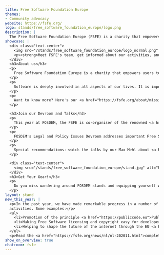 ```yaml
---
title: Free Software Foundation Europe
themes:
- Community advocacy
website: https://fsfe.org/
logo: stands/free_software_foundation_europe/logo.png
description: |
  The Free Software Foundation Europe (FSFE) is a charity that empowers users to control technology.
showcase: |
  <div class="text-center">
    <img src="/stands/free_software_foundation_europe/logo_normal.png" alt="FSFE logo" style="max-width: 100%; margin-bottom: 2em;" />
    <p><strong>Meet FSFE's team, get informed about our activities, and ask us anything!</strong></p>
  </div>
  <h3>About us</h3>
  <p>
    Free Software Foundation Europe is a charity that empowers users to control technology.
  </p>
  <p>
    Software is deeply involved in all aspects of our lives. It is important that this technology empowers rather than restricts us. Free Software gives everybody the rights to use, understand, adapt and share software. These rights help support other fundamental rights like freedom of speech, freedom of press and privacy.
  </p>
  <p>
    Want to know more? Here's our <a href="https://fsfe.org/about/mission.html">mission</a>, our <a href="https://fsfe.org/activities/activities.html">activities</a>, and how you can <a href="https://fsfe.org/contribute/contribute.html">become part</a> of all this.
  </p>

  <h3>Join our Devroom and Talks</h3>
  <p>
    This year at FOSDEM, the FSFE is co-organiser of the renowned <a href="https://fosdem.org/2021/schedule/track/legal_and_policy_issues/">Legal and Policy Devroom</a>. We are excited and look forward to presenting you an interesting programme throughout the whole weekend.
  </p>
  <p>
    FOSDEM's Legal and Policy Issues Devroom addresses important Free Software related policy and legal topics. Our community has substantial expertise in this area yet there are few venues to discuss these matters in a forum open to all. Hackers, developers, contributors, lawyers, policy experts, and community leaders all possess expertise in these matters. At the Legal and Policy Issues Devroom we come together for a fruitful exchange on these questions.
  </p>
  <p>
    Special recommendations: watch the talks by our Max Mehl about <a href="https://fosdem.org/2021/schedule/event/reuse/">easy licensing and copyright of code</a> on Saturday at 15:45, and by our Lucas Lasota about <a href="https://fosdem.org/2021/schedule/event/netneutrality/">Router Freedom and Net Neutrality</a> on Sunday at 15:30.
  </p>

  <div class="text-center">
    <img src="/stands/free_software_foundation_europe/stand.jpg" alt="FSFE's FOSDEM Booth" style="max-width: 550px; margin-bottom: 2em;" />
  </div>
  <h3>Get Your Gear!</h3>
  <p>
    Do you miss wandering around FOSDEM stands and equipping yourself with <strong>merchandise</strong> and <strong>information material</strong>? We can't offer you the real experience, but you don't need to wait for next year! Browse and order our <a href="https://fsfe.org/contribute/spreadtheword.html">stickers, flyer and posters</a> and check out new and classic <a href="https://fsfe.org/order/index.html">shirts and branded items</a>.
  </p>
layout: stand
new_this_year: |
  <p>In the past year, we have made remarkable progress in a number of our
  activities. Some examples:</p>
  <ul>
    <li>Promotion of the principle <a href="https://publiccode.eu">Public Money? Public Code!</a> to decision-makers in politics and public administrations. It's a powerful framework and open for participation and collaboration.</li>
    <li>Making Free Software licensing and copyright easy for developers with <a href="https://reuse.software">REUSE</a>. Now, it's simpler than ever before to declare conditions for reuse of your software.</li>
    <li>Helping to shape the future of the internet through the EU <a href="https://fsfe.org/news/2020/news-20201110-01.html">NGI-0 initiative</a>.</li>
  </ul>
  <p>Read the <a href="https://fsfe.org/news/nl/nl-202011.html">complete overview of our activities in 2020</a> – but take some time, it's been a lot! :)</p>
show_on_overview: true
chatroom: fsfe
---
```

